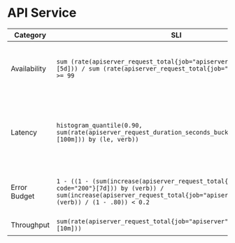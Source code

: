 # API Service

| Category     | SLI                                                                                                                                                                                              | SLO                                                                   |
|--------------|--------------------------------------------------------------------------------------------------------------------------------------------------------------------------------------------------|-----------------------------------------------------------------------|
| Availability | ```sum (rate(apiserver_request_total{job="apiserver",code!~"5.."}[5d])) / sum (rate(apiserver_request_total{job="apiserver"}[5d])) >= 99```                                                      | Application is up the 99% of the time over the past 5 days            |
| Latency      | ```histogram_quantile(0.90, sum(rate(apiserver_request_duration_seconds_bucket{job="apiserver"}[100m])) by (le, verb))```                                                                        | 90% of requests completed successfully below 100ms in the past 5 days |
| Error Budget | ```1 - ((1 - (sum(increase(apiserver_request_total{job="apiserver", code="200"}[7d])) by (verb)) / sum(increase(apiserver_request_total{job="apiserver"}[30d])) by (verb)) / (1 - .80)) < 0.2``` | Error budget at 20% usage over the last 30 days                       |
| Throughput   | ```sum(rate(apiserver_request_total{job="apiserver",code=~"2.."}[10m]))```                                                                                                                       | 5 RPS in the last 10 min                                              |
